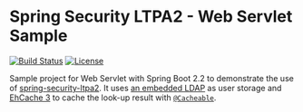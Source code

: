 # Spring Security LTPA2 - Web Servlet Sample

[![Build Status](https://travis-ci.com/sephiroth-j/spring-security-ltpa2-sample.svg?branch=master)](https://travis-ci.com/sephiroth-j/spring-security-ltpa2-sample) [![License](https://img.shields.io/badge/License-Apache%202.0-blue.svg)](https://opensource.org/licenses/Apache-2.0)

Sample project for Web Servlet with Spring Boot 2.2 to demonstrate the use of [spring-security-ltpa2](https://github.com/sephiroth-j/spring-security-ltpa2-core). It uses [an embedded LDAP](https://docs.spring.io/spring-boot/docs/2.2.x/reference/htmlsingle/#boot-features-ldap-embedded) as user storage and [EhCache 3](https://www.ehcache.org/) to cache the look-up result with [`@Cacheable`](https://docs.spring.io/spring-boot/docs/2.2.x/reference/htmlsingle/#boot-features-caching).
